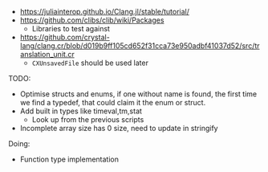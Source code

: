 * https://juliainterop.github.io/Clang.jl/stable/tutorial/
* https://github.com/clibs/clib/wiki/Packages
    * Libraries to test against
* https://github.com/crystal-lang/clang.cr/blob/d019b9ff105cd652f31cca73e950adbf41037d52/src/translation_unit.cr
    * `CXUnsavedFile` should be used later

TODO:
* Optimise structs and enums, if one without name is found, the first time we find a typedef, that could claim it the enum or struct. 
* Add built in types like timeval,tm,stat
    * Look up from the previous scripts
* Incomplete array size has 0 size, need to update in stringify

Doing:
* Function type implementation
